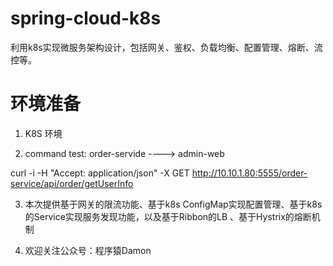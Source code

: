 # spring-cloud-k8s
利用k8s实现微服务架构设计，包括网关、鉴权、负载均衡、配置管理、熔断、流控等。

# 环境准备

1. K8S 环境

2. command test: order-servide ---->  admin-web

curl -i -H "Accept: application/json" -X GET http://10.10.1.80:5555/order-service/api/order/getUserInfo


3. 本次提供基于网关的限流功能、基于k8s ConfigMap实现配置管理、基于k8s的Service实现服务发现功能，以及基于Ribbon的LB 、基于Hystrix的熔断机制

4. 欢迎关注公众号：程序猿Damon
